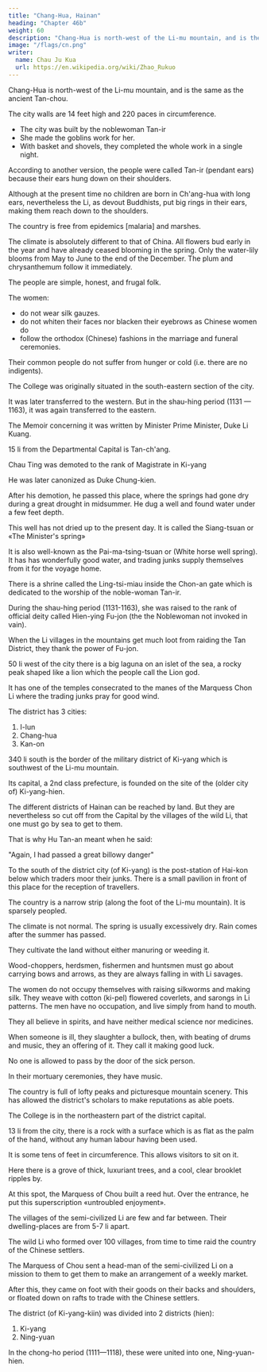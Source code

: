```yaml
---
title: "Chang-Hua, Hainan"
heading: "Chapter 46b"
weight: 60
description: "Chang-Hua is north-west of the Li-mu mountain, and is the same as the ancient Tan-chou."
image: "/flags/cn.png"
writer:
  name: Chau Ju Kua
  url: https://en.wikipedia.org/wiki/Zhao_Rukuo
---
```




Chang-Hua is north-west of the Li-mu mountain, and is the same as the ancient Tan-chou.

The city walls are 14 feet high and 220 paces in circumference. 
- The city was built by the noblewoman Tan-ir
- She made the goblins work for her.
- With basket and shovels, they completed the whole work in a single night.

According to another version, the people were called Tan-ir (pendant ears) because their ears hung down on their shoulders.

Although at the present time no children are born in Ch'ang-hua with long ears, nevertheless the Li, as devout Buddhists, put big rings in their ears, making them reach down to the shoulders.

The country is free from epidemics [malaria] and marshes. 

The climate is absolutely different to that of China. All flowers bud early in the year and have already ceased blooming in the spring. Only the water-lily blooms from May to June to the end of the December. The plum and chrysanthemum follow it immediately. 


The people are simple, honest, and frugal folk.

The women:
- do not wear silk gauzes. 
- do not whiten their faces nor blacken their eyebrows as Chinese women do
- follow the orthodox (Chinese) fashions in the marriage and funeral ceremonies.

Their common people do not suffer from hunger or cold (i.e. there are no indigents).

The College was originally situated in the south-eastern section of the city. 

It was later transferred to the western. But in the shau-hing period (1131 — 1163), it was again transferred to the eastern.

The Memoir concerning it was written by Minister Prime Minister, Duke Li Kuang. 

15 li from the Departmental Capital is Tan-ch'ang. 

Chau Ting was demoted to the rank of Magistrate in Ki-yang

He was later canonized as Duke Chung-kien. 


After his demotion, he passed this place, where the springs had gone dry during a great drought in midsummer. He dug a well and found water under a few feet depth. 

This well has not dried up to the present day. It is called the Siang-tsuan or «The Minister's spring»

It is also well-known as the Pai-ma-tsing-tsuan or (White horse well spring). It has  has wonderfully good water, and trading junks supply themselves from it for the voyage home.

There is a shrine called the Ling-tsi-miau inside the Chon-an gate which is dedicated to the worship of the noble-woman Tan-ir.

During the shau-hing period (1131-1163), she was raised to the rank of official deity called Hien-ying Fu-jon (the the Noblewoman not invoked in vain).

When the Li villages in the mountains get much loot from raiding the Tan District, they thank the power of Fu-jon.

50 li west of the city  there is a big laguna on an islet of the sea, a rocky peak shaped like a lion which the people call the Lion god. 

It has one of the temples consecrated to the manes of the Marquess Chon Li where the trading junks pray for good wind. 


The district has 3 cities:

1. I-lun
2. Chang-hua
3. Kan-on

340 li south is the border of the military district of Ki-yang which is southwest of the Li-mu mountain. 

Its capital, a 2nd class prefecture, is founded on the site of the (older city of) Ki-yang-hien.


The different districts of Hainan can be reached by land. But they are nevertheless so cut off from the Capital by the villages of the wild Li, that one must go by sea to get to them. 

That is why Hu Tan-an meant when he said:

"Again, I had passed a great billowy danger"


To the south of the district city (of Ki-yang) is the post-station of Hai-kon below which traders moor their junks. There is a small pavilion in front of this place for the reception of travellers.

The country is a narrow strip (along the foot of the Li-mu mountain). It is sparsely peopled.

The climate is not normal. The spring is usually excessively dry. Rain comes after the summer has passed. 

They cultivate the land without either manuring or weeding it.

Wood-choppers, herdsmen, fishermen and huntsmen must go about carrying bows and arrows, as they are always falling in with Li savages.

The women do not occupy themselves with raising silkworms and making silk. They weave with cotton (ki-pel) flowered coverlets, and sarongs in Li patterns. The men have no occupation, and live simply from hand to mouth. 

They all believe in spirits, and have neither medical science nor medicines.

When someone is ill, they slaughter a bullock, then, with beating of drums and music, they an offering of it. They call it making good luck.

No one is allowed to pass by the door of the sick person.

In their mortuary ceremonies, they have music.

The country is full of lofty peaks and picturesque mountain scenery. This has allowed the district's scholars to make reputations as able poets. 

The College is in the northeastern part of the district capital. 

13 li from the city, there is a rock with a surface which is as flat as the palm of the hand, without any human labour having been used.

It is some tens of feet in circumference. This allows visitors to sit on it. 

Here there is a grove of thick, luxuriant trees, and a cool, clear brooklet ripples by. 

At this spot, the Marquess of Chou built a reed hut. Over the entrance, he put this superscription «untroubled enjoyment».


The villages of the semi-civilized Li are few and far between. Their dwelling-places are from 5-7 li apart. 

The wild Li who formed over 100 villages, from time to time raid the country of the Chinese settlers. 

The Marquess of Chou sent a head-man of the semi-civilized Li on a mission to them to get them to  make an arrangement of a weekly market.

After this, they came on foot with their goods on their backs and shoulders, or floated down on rafts to trade with the Chinese settlers. 

The district (of Ki-yang-kiin) was divided into 2 districts (hien):

1. Ki-yang
2. Ning-yuan

In the chong-ho period (1111—1118), these were united into one, Ning-yuan-hien.

